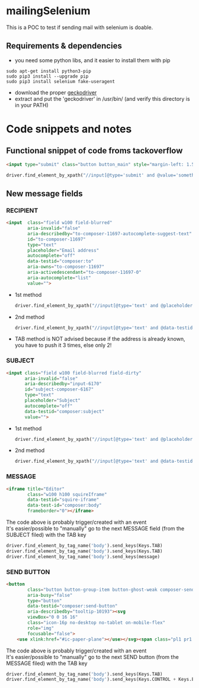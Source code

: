 # mailingSelenium

This is a POC to test if sending mail with selenium is doable.

## Requirements & dependencies

- you need some python libs, and it easier to install them with pip
```commandline
sudo apt-get install python3-pip
sudo pip3 install --upgrade pip
sudo pip3 install selenium fake-useragent
```
- download the proper [geckodriver](https://github.com/mozilla/geckodriver/releases)
- extract and put the 'geckodriver' in /usr/bin/ (and verify this directory is in your PATH)


# Code snippets and notes

## Functional snippet of code froms tackoverflow
```html
<input type="submit" class="button button_main" style="margin-left: 1.5rem;" value="something">
```
```python
driver.find_element_by_xpath("//input[@type='submit' and @value='something']").click()
```


## New message fields
### RECIPIENT
```html
<input  class="field w100 field-blurred" 
        aria-invalid="false" 
        aria-describedby="to-composer-11697-autocomplete-suggest-text" 
        id="to-composer-11697" 
        type="text" 
        placeholder="Email address" 
        autocomplete="off" 
        data-testid="composer:to" 
        aria-owns="to-composer-11697" 
        aria-activedescendant="to-composer-11697-0" 
        aria-autocomplete="list" 
        value="">
```
- 1st method
    ```python
    driver.find_element_by_xpath("//input[@type='text' and @placeholder='Email address']").send_keys(recipient)
    ```
- 2nd method
    ```python
    driver.find_element_by_xpath("//input[@type='text' and @data-testid='composer:to']").send_keys(recipient)
    ```
- TAB method is NOT advised because if the address is already known, you have to push it 3 times, else only 2!

### SUBJECT
```html
<input class="field w100 field-blurred field-dirty" 
       aria-invalid="false" 
       aria-describedby="input-6170" 
       id="subject-composer-6167" 
       type="text" 
       placeholder="Subject" 
       autocomplete="off" 
       data-testid="composer:subject" 
       value="">
```
- 1st method
    ```python
    driver.find_element_by_xpath("//input[@type='text' and @placeholder='Subject']").send_keys(subject)
    ```
- 2nd method
    ```python
    driver.find_element_by_xpath("//input[@type='text' and @data-testid='composer:subject']").send_keys(subject)
    ```



### MESSAGE
```html
<iframe title="Editor" 
        class="w100 h100 squireIframe" 
        data-testid="squire-iframe" 
        data-test-id="composer:body" 
        frameborder="0"></iframe>
```
The code above is probably trigger/created with an event  
It's easier/possible to "manually" go to the next MESSAGE field (from the SUBJECT filed) with the TAB key
```python
driver.find_element_by_tag_name('body').send_keys(Keys.TAB)
driver.find_element_by_tag_name('body').send_keys(Keys.TAB)
driver.find_element_by_tag_name('body').send_keys(message)
```

### SEND BUTTON

```html
<button 
        class="button button-group-item button-ghost-weak composer-send-button" 
        aria-busy="false" 
        type="button" 
        data-testid="composer:send-button" 
        aria-describedby="tooltip-10193"><svg 
        viewBox="0 0 16 16" 
        class="icon-16p no-desktop no-tablet on-mobile-flex" 
        role="img" 
        focusable="false">
    <use xlink:href="#ic-paper-plane"></use></svg><span class="pl1 pr1 no-mobile">Send</span></button>

```
The code above is probably trigger/created with an event  
It's easier/possible to "manually" go to the next SEND button (from the MESSAGE filed) with the TAB key
```python
driver.find_element_by_tag_name('body').send_keys(Keys.TAB)
driver.find_element_by_tag_name('body').send_keys(Keys.CONTROL + Keys.ENTER)
```
